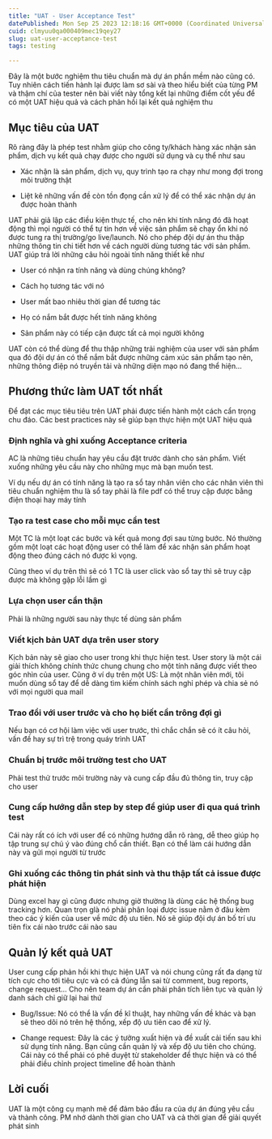 ```yaml
---
title: "UAT - User Acceptance Test"
datePublished: Mon Sep 25 2023 12:18:16 GMT+0000 (Coordinated Universal Time)
cuid: clmyuu0qa000409mec19qey27
slug: uat-user-acceptance-test
tags: testing

---
```


Đây là một bước nghiệm thu tiêu chuẩn mà dự án phần mềm nào cũng có. Tuy nhiên cách tiến hành lại được làm sơ sài và theo hiểu biết của từng PM và thậm chí của tester nên bài viết này tổng kết lại những điểm cốt yếu để có một UAT hiệu quả và cách phản hồi lại kết quả nghiệm thu

## Mục tiêu của UAT

Rõ ràng đây là phép test nhằm giúp cho công ty/khách hàng xác nhận sản phẩm, dịch vụ kết quả chạy được cho người sử dụng và cụ thể như sau

* Xác nhận là sản phẩm, dịch vụ, quy trình tạo ra chạy như mong đợi trong môi trường thật
    
* Liệt kê những vấn đề còn tồn đọng cần xử lý để có thể xác nhận dự án được hoàn thành
    

UAT phải giả lập các điều kiện thực tế, cho nên khi tính năng đó đã hoạt động thì mọi người có thể tự tin hơn về việc sản phẩm sẽ chạy ổn khi nó được tung ra thị trường/go live/launch. Nó cho phép đội dự án thu thập những thông tin chi tiết hơn về cách người dùng tương tác với sản phẩm. UAT giúp trả lời những câu hỏi ngoài tính năng thiết kế như

* User có nhận ra tính năng và dùng chúng không?
    
* Cách họ tương tác với nó
    
* User mất bao nhiêu thời gian để tương tác
    
* Họ có nắm bắt được hết tính năng không
    
* Sản phẩm này có tiếp cận được tất cả mọi người không
    

UAT còn có thể dùng để thu thập những trải nghiệm của user với sản phẩm qua đó đội dự án có thể nắm bắt được những cảm xúc sản phẩm tạo nên, những thông điệp nó truyền tải và những diện mạo nó đang thể hiện…

## Phương thức làm UAT tốt nhất

Để đạt các mục tiêu tiêu trên UAT phải được tiến hành một cách cẩn trọng chu đáo. Các best practices này sẽ giúp bạn thực hiện một UAT hiệu quả

### Định nghĩa và ghi xuống Acceptance criteria

AC là những tiêu chuẩn hay yêu cầu đặt trước dành cho sản phẩm. Viết xuống những yêu cầu này cho những mục mà bạn muốn test.

Ví dụ nếu dự án có tính năng là tạo ra sổ tay nhân viên cho các nhân viên thì tiêu chuẩn nghiệm thu là sổ tay phải là file pdf có thể truy cập được bằng điện thoại hay máy tính

### Tạo ra test case cho mỗi mục cần test

Một TC là một loạt các bước và kết quả mong đợi sau từng bước. Nó thường gồm một loạt các hoạt động user có thể làm để xác nhận sản phẩm hoạt động theo đúng cách nó được kì vọng.

Cũng theo ví dụ trên thì sẽ có 1 TC là user click vào sổ tay thì sẽ truy cập được mà không gặp lỗi lầm gì

### Lựa chọn user cẩn thận

Phải là những người sau này thực tế dùng sản phẩm

### Viết kịch bản UAT dựa trên user story

Kịch bản này sẽ giao cho user trong khi thực hiện test. User story là một cái giải thích không chính thức chung chung cho một tính năng được viết theo góc nhìn của user. Cũng ở ví dụ trên một US: Là một nhân viên mới, tôi muốn dùng sổ tay để dễ dàng tìm kiếm chính sách nghỉ phép và chia sẻ nó với mọi người qua mail

### Trao đổi với user trước và cho họ biết cần trông đợi gì

Nếu bạn có cơ hội làm việc với user trước, thì chắc chắn sẽ có ít câu hỏi, vấn đề hay sự trì trệ trong quáy trình UAT

### Chuẩn bị trước môi trường test cho UAT

Phải test thử trước môi trường này và cung cấp đầu đủ thông tin, truy cập cho user

### Cung cấp hướng dẫn step by step để giúp user đi qua quá trình test

Cái này rất có ích với user để có những hướng dẫn rõ ràng, dễ theo giúp họ tập trung sự chú ý vào đúng chổ cần thiết. Bạn có thể làm cái hướng dẫn này và gửi mọi người từ trước

### Ghi xuống các thông tin phát sinh và thu thập tất cả issue được phát hiện

Dùng excel hay gì cũng được nhưng giờ thường là dùng các hệ thống bug tracking hơn. Quan trọn glà nó phải phân loại được issue nằm ở đâu kèm theo các ý kiến của user về mức độ ưu tiên. Nó sẽ giúp đội dự án bố trí ưu tiên fix cái nào trước cái nào sau

## Quản lý kết quả UAT

User cung cấp phản hồi khi thực hiện UAT và nói chung cũng rất đa dạng từ tích cực cho tới tiêu cực và có cả đúng lẫn sai từ comment, bug reports, change request… Cho nên team dự án cần phải phân tích liên tục và quản lý danh sách chỉ giữ lại hai thứ

* Bug/Issue: Nó có thể là vấn đề kĩ thuật, hay những vấn đề khác và bạn sẽ theo dõi nó trên hệ thống, xếp độ ưu tiên cao để xử lý.
    
* Change request: Đây là các ý tưởng xuất hiện và đề xuất cải tiến sau khi sử dụng tính năng. Bạn cũng cần quản lý và xếp độ ưu tiên cho chúng. Cái này có thể phải có phê duyệt từ stakeholder để thực hiện và có thể phải điều chỉnh project timeline để hoàn thành
    

## Lời cuối

UAT là một công cụ mạnh mẽ để đảm bảo đầu ra của dự án đúng yêu cầu và thành công. PM nhớ dành thời gian cho UAT và cả thời gian để giải quyết phát sinh